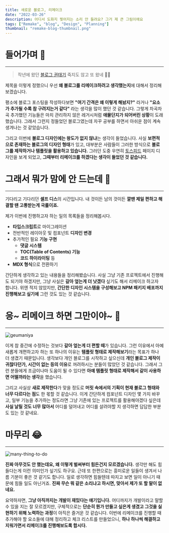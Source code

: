 ```yaml
---
title: 새로운 블로그, 리메이크
date: "2022-03-26"
description: 어디서 도화지 찢어지는 소리 안 들려요? 그거 제 큰 그림이에요
tags: ["Remake", "blog", "Design", "Planning"]
thumbnail: "remake-blog-thumbnail.png"
---
```


# 들어가며 🏃

---

> 작년에 왔던 [블로그 권태기](http://acid-log.vercel.app/log/nextjs-blog-review) 죽지도 않고 또 왔네 🙋‍♂️

제목을 이렇게 정했으니 우선 **왜 블로그를 리메이크하려고 생각했는지**에 대해서 정리해보겠습니다.

평소에 블로그 포스팅을 작성하다보면 **"여기 간격은 왜 이렇게 해놨지?"** 라거나 **"요소가 추가될 수록 참 구려지는거 같다"** 라는 생각을 많이 했던 것 같습니다. 그렇게 차곡차곡 추가했던 기능들은 마치 관리하지 않은 레거시처럼 **애물단지가 되어버린 상황**이 도래했습니다. 그래서 그런지 정들었던 블로그였는데 자꾸 공부를 하면서 아쉬운 점이 계속 생겨나는 것 같았습니다.

그리고 이번에 **블로그 디자인에는 왕도가 없지 않냐**는 생각이 들었습니다. 사실 **보편적으로 존재하는 블로그의 디자인 형태**가 있고, 대부분은 사람들이 그러한 방식으로 **블로그를 제작하거나 템플릿을 활용하고 있습니다.** 그러던 도중 우연히 [토스피드](https://blog.toss.im/) 페이지 디자인을 보게 되었고, **그때부터 리메이크를 하겠다는 생각이 들었던 것 같습니다.**

# 그래서 뭐가 맘에 안 드는데 🤔

---

기다리고 기다리던 **셀프 디스**의 시간입니다. 내 것이든 남의 것이든 **깔땐 제일 편하고 해결할 땐 고통받는게 국룰이죠.**

제가 이번에 진행하고자 하는 일의 목록들을 정리해봅시다.

- **타입스크립트**로 마이그레이션
- 전반적인 레이아웃 및 컴포넌트 **디자인 변경**
- 추가적인 필요 **기능 구현**
  - **댓글 시스템**
  - **TOC(Table of Contents) 기능**
  - **코드 하이라이팅** 등
- **MDX 형식**으로 전환하기

간단하게 생각하고 있는 내용들을 정리해봤습니다. 사실 그냥 기존 프로젝트에서 진행해도 되기야 하겠지만, 그냥 사실은 **갈아 엎는게 더 낫겠다** 싶기도 해서 리메이크 하고자 합니다. 위엔 적지 않았지만, **간단한 디자인 시스템을 구성해보고 NPM 패키지 배포까지 진행해보고 싶기에** 그런 것도 있는 것 같습니다.

# 응~ 리메이크 하면 그만이야~ 🙌

---

![geumaniya](/images/posts/remake-blog-planning/geumaniya.png)

이게 참 중간에 수정하는 것보다 **갈아 엎는게 더 편할 때**가 있습니다. 그런 이유에서 아예 새롭게 개편하고자 하는 또 하나의 이유는 **템플릿 형태로 제작해보기**라는 목표가 하나 더 생겼기 때문입니다. 생각보다 개인 블로그를 시작하고 싶으신데 **개인 블로그 제작이 귀찮다던가, 시간이 없는 등의 이유**로 꺼려하시는 분들이 많았던 것 같습니다. 그래서 그런 분들에게 조금이나마 도움이 될 수 있다면 **아예 템플릿 형태로 제작해서 같이 사용하면 어떨까라는 생각**을 했습니다.

그리고 사실상 **새로 제작한다**가 맞을 정도로 **머릿 속에서의 기획이 현재 블로그 형태와 너무 다르다는 점**도 한 몫할 것 같습니다. 이게 간단하게 컴포넌트 디자인 몇 가지 바꾸고, 일부 기능을 추가하는 정도라면 그냥 기존에 있는 프로젝트를 활용해야겠다 싶은데 **사실 날릴 것도 너무 많아서** 어디를 덜어내고 어디를 살려야할 지 생각하면 답답한 부분도 있는 것 같네요.

# 마무리 😂

---

![many-thing-to-do](/images/posts/remake-blog-planning/many-thing-to-do.jpeg)

**진짜 아무것도 안 했는데요, 왜 이렇게 벌써부터 힘든건지 모르겠습니다.** 생각만 해도 힘들다는게 이런 의미인가 싶기도 하구요. 근데 또 한편으로는 흥미로운 일들이 생겨서 나름 기분이 좋은 것 같기도 합니다. 일로 생각하면 힘들텐데 따지고 보면 일이 아니기 때문에 힘들 일도 아닌거죠. **진짜 무슨 뭐 같은 소리냐고 하시면, 맞아서 제가 또 할 말이 없네요.**

요약하자면, **그냥 아직까지는 개발이 재밌다는 얘기입니다.** 어디까지가 개발이라고 말할 수 있을 지는 잘 모르겠지만, 구체적으로는 **단순히 뭔가 만들고 싶은게 생겼고 그것을 실현하기 위해 노력하는 과정**이 아직은 즐거운 것 같습니다. 이번에 리메이크를 진행할 때 추가해야 할 요소들에 대해 정리하고 체크 리스트를 만들었으니, **하나 하나씩 해결하고 지워가면서 리메이크를 진행해보도록 합시다.**
